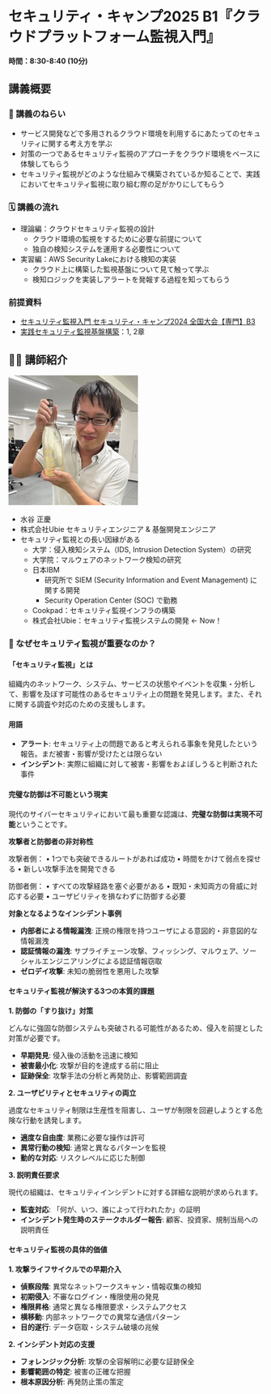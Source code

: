 # セキュリティ・キャンプ2025 B1『クラウドプラットフォーム監視入門』

**時間：8:30-8:40  (10分)**

## 講義概要

### 🎯 講義のねらい

- サービス開発などで多用されるクラウド環境を利用するにあたってのセキュリティに関する考え方を学ぶ
- 対策の一つであるセキュリティ監視のアプローチをクラウド環境をベースに体験してもらう
- セキュリティ監視がどのような仕組みで構築されているか知ることで、実践においてセキュリティ監視に取り組む際の足がかりにしてもらう

### 🗓️ 講義の流れ

- 理論編：クラウドセキュリティ監視の設計
  - クラウド環境の監視をするために必要な前提について
  - 独自の検知システムを運用する必要性について
- 実習編：AWS Security Lakeにおける検知の実装
  - クラウド上に構築した監視基盤について見て触って学ぶ
  - 検知ロジックを実装しアラートを発報する過程を知ってもらう

### 前提資料

- [セキュリティ監視入門 セキュリティ・キャンプ2024 全国大会【専門】B3](https://mztn.notion.site/4a1b43b9101c4f669f32f805b2393206?pvs=74)
- [実践セキュリティ監視基盤構築](https://zenn.dev/mizutani/books/secmon-platform)：1, 2章

## 🙋‍♂️ 講師紹介

![](images/mizutani.jpg)

- 水谷 正慶
- 株式会社Ubie セキュリティエンジニア & 基盤開発エンジニア
- セキュリティ監視との長い因縁がある
  - 大学：侵入検知システム（IDS, Intrusion Detection System）の研究
  - 大学院：マルウェアのネットワーク検知の研究
  - 日本IBM
    - 研究所で SIEM (Security Information and Event Management) に関する開発
    - Security Operation Center (SOC) で勤務
  - Cookpad：セキュリティ監視インフラの構築
  - 株式会社Ubie：セキュリティ監視システムの開発 ← Now！

### 🤔 なぜセキュリティ監視が重要なのか？

#### 「セキュリティ監視」とは

組織内のネットワーク、システム、サービスの状態やイベントを収集・分析して、影響を及ぼす可能性のあるセキュリティ上の問題を発見します。また、それに関する調査や対応のための支援もします。

#### 用語

- **アラート**: セキュリティ上の問題であると考えられる事象を発見したという報告。まだ被害・影響が受けたとは限らない
- **インシデント**: 実際に組織に対して被害・影響をおよぼしうると判断された事件

#### 完璧な防御は不可能という現実

現代のサイバーセキュリティにおいて最も重要な認識は、**完璧な防御は実現不可能**ということです。

**攻撃者と防御者の非対称性**

攻撃者側：
• 1つでも突破できるルートがあれば成功
• 時間をかけて弱点を探せる
• 新しい攻撃手法を開発できる

防御者側：
• すべての攻撃経路を塞ぐ必要がある
• 既知・未知両方の脅威に対応する必要
• ユーザビリティを損なわずに防御する必要

**対象となるようなインシデント事例**
- **内部者による情報漏洩**: 正規の権限を持つユーザによる意図的・非意図的な情報漏洩
- **認証情報の漏洩**: サプライチェーン攻撃、フィッシング、マルウェア、ソーシャルエンジニアリングによる認証情報窃取
- **ゼロデイ攻撃**: 未知の脆弱性を悪用した攻撃

#### セキュリティ監視が解決する3つの本質的課題

**1. 防御の「すり抜け」対策**

どんなに強固な防御システムも突破される可能性があるため、侵入を前提とした対策が必要です。

- **早期発見**: 侵入後の活動を迅速に検知
- **被害最小化**: 攻撃が目的を達成する前に阻止
- **証跡保全**: 攻撃手法の分析と再発防止、影響範囲調査

**2. ユーザビリティとセキュリティの両立**

過度なセキュリティ制限は生産性を阻害し、ユーザが制限を回避しようとする危険な行動を誘発します。

- **適度な自由度**: 業務に必要な操作は許可
- **異常行動の検知**: 通常と異なるパターンを監視
- **動的な対応**: リスクレベルに応じた制御

**3. 説明責任要求**

現代の組織は、セキュリティインシデントに対する詳細な説明が求められます。

- **監査対応**: 「何が、いつ、誰によって行われたか」の証明
- **インシデント発生時のステークホルダー報告**: 顧客、投資家、規制当局への説明責任

#### セキュリティ監視の具体的価値

**1. 攻撃ライフサイクルでの早期介入**
- **偵察段階**: 異常なネットワークスキャン・情報収集の検知
- **初期侵入**: 不審なログイン・権限使用の発見
- **権限昇格**: 通常と異なる権限要求・システムアクセス
- **横移動**: 内部ネットワークでの異常な通信パターン
- **目的遂行**: データ窃取・システム破壊の兆候

**2. インシデント対応の支援**
- **フォレンジック分析**: 攻撃の全容解明に必要な証跡保全
- **影響範囲の特定**: 被害の正確な把握
- **根本原因分析**: 再発防止策の策定
